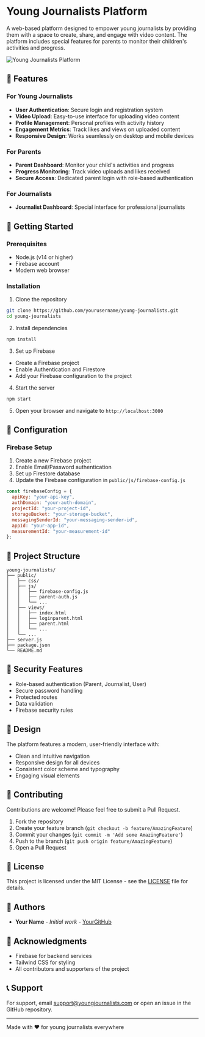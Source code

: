 # Young Journalists Platform

A web-based platform designed to empower young journalists by providing them with a space to create, share, and engage with video content. The platform includes special features for parents to monitor their children's activities and progress.

![Young Journalists Platform](screenshot.png)

## 🌟 Features

### For Young Journalists
- **User Authentication**: Secure login and registration system
- **Video Upload**: Easy-to-use interface for uploading video content
- **Profile Management**: Personal profiles with activity history
- **Engagement Metrics**: Track likes and views on uploaded content
- **Responsive Design**: Works seamlessly on desktop and mobile devices

### For Parents
- **Parent Dashboard**: Monitor your child's activities and progress
- **Progress Monitoring**: Track video uploads and likes received
- **Secure Access**: Dedicated parent login with role-based authentication

### For Journalists
- **Journalist Dashboard**: Special interface for professional journalists

## 🚀 Getting Started

### Prerequisites
- Node.js (v14 or higher)
- Firebase account
- Modern web browser

### Installation

1. Clone the repository
```bash
git clone https://github.com/yourusername/young-journalists.git
cd young-journalists
```

2. Install dependencies
```bash
npm install
```

3. Set up Firebase
- Create a Firebase project
- Enable Authentication and Firestore
- Add your Firebase configuration to the project

4. Start the server
```bash
npm start
```

5. Open your browser and navigate to `http://localhost:3000`

## 🔧 Configuration

### Firebase Setup
1. Create a new Firebase project
2. Enable Email/Password authentication
3. Set up Firestore database
4. Update the Firebase configuration in `public/js/firebase-config.js`

```javascript
const firebaseConfig = {
  apiKey: "your-api-key",
  authDomain: "your-auth-domain",
  projectId: "your-project-id",
  storageBucket: "your-storage-bucket",
  messagingSenderId: "your-messaging-sender-id",
  appId: "your-app-id",
  measurementId: "your-measurement-id"
};
```

## 📁 Project Structure

```
young-journalists/
├── public/
│   ├── css/
│   ├── js/
│   │   ├── firebase-config.js
│   │   ├── parent-auth.js
│   │   └── ...
│   ├── views/
│   │   ├── index.html
│   │   ├── loginparent.html
│   │   ├── parent.html
│   │   └── ...
│   └── ...
├── server.js
├── package.json
└── README.md
```

## 🔐 Security Features

- Role-based authentication (Parent, Journalist, User)
- Secure password handling
- Protected routes
- Data validation
- Firebase security rules

## 🎨 Design

The platform features a modern, user-friendly interface with:
- Clean and intuitive navigation
- Responsive design for all devices
- Consistent color scheme and typography
- Engaging visual elements

## 🤝 Contributing

Contributions are welcome! Please feel free to submit a Pull Request.

1. Fork the repository
2. Create your feature branch (`git checkout -b feature/AmazingFeature`)
3. Commit your changes (`git commit -m 'Add some AmazingFeature'`)
4. Push to the branch (`git push origin feature/AmazingFeature`)
5. Open a Pull Request

## 📝 License

This project is licensed under the MIT License - see the [LICENSE](LICENSE) file for details.

## 👥 Authors

- **Your Name** - *Initial work* - [YourGitHub](https://github.com/yourusername)

## 🙏 Acknowledgments

- Firebase for backend services
- Tailwind CSS for styling
- All contributors and supporters of the project

## 📞 Support

For support, email support@youngjournalists.com or open an issue in the GitHub repository.

---

Made with ❤️ for young journalists everywhere 
